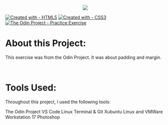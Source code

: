 <p align="center"><img src="https://i.imgur.com/DQC5TSy.png"></p>

[![Created with  - HTML5](https://img.shields.io/badge/Created_with_-HTML5-E34F26?logo=html5&logoColor=ffffff)](https://)
[![Created with  - CSS3](https://img.shields.io/badge/Created_with_-CSS3-1572B6?logo=css3&logoColor=ffffff)](https://)
[![The Odin Project  - Practice Exercise](https://img.shields.io/badge/The_Odin_Project_-Practice_Exercise-A9792B?logo=The+Odin+Project&logoColor=ffffff)](https://)

# About this Project:

This exercise was from the Odin Project. It was about padding and margin.

<br>

# Tools Used:

Throughout this project, I used the following tools:

The Odin Project
VS Code
Linux Terminal & Git
Xubuntu Linux and VMWare Workstation 17
Photoshop
